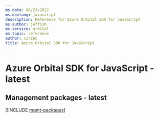 ```yaml
---
ms.data: 08/23/2022
ms.devlang: javascript
description: Reference for Azure Orbital SDK for JavaScript
ms.author: jeffish
ms.service: orbital
ms.topic: reference
author: xirzec
title: Azure Orbital SDK for JavaScript
---
```

# Azure Orbital SDK for JavaScript - latest

## Management packages - latest
[!INCLUDE [mgmt-packages](orbital-mgmt-index.md)]